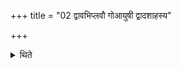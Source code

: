+++
title = "02 द्वावभिप्लवौ गोआयुषी द्वादशाहस्य"

+++

<details><summary>थिते</summary>

द्वावभिप्लवौ । गोआयुषी । द्वादशाहस्य दशाहानि । पराणि चत्वारि शयान्यहानि । महाव्रतमतिरात्रश्च २
</details>
